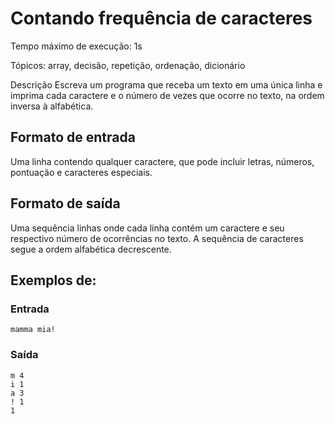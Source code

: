 # Contando frequência de caracteres

Tempo máximo de execução: 1s

Tópicos: array, decisão, repetição, ordenação, dicionário

Descrição
Escreva um programa que receba um texto em uma única linha e imprima cada caractere e o número de vezes que ocorre no texto, na ordem inversa à alfabética.

## Formato de entrada

Uma linha contendo qualquer caractere, que pode incluir letras, números, pontuação e caracteres especiais.

## Formato de saída

Uma sequência linhas onde cada linha contém um caractere e seu respectivo número de ocorrências no texto. A sequência de caracteres segue a ordem alfabética decrescente.

## Exemplos de:

### Entrada

    mamma mia!


### Saída


    m 4
    i 1
    a 3
    ! 1
    1